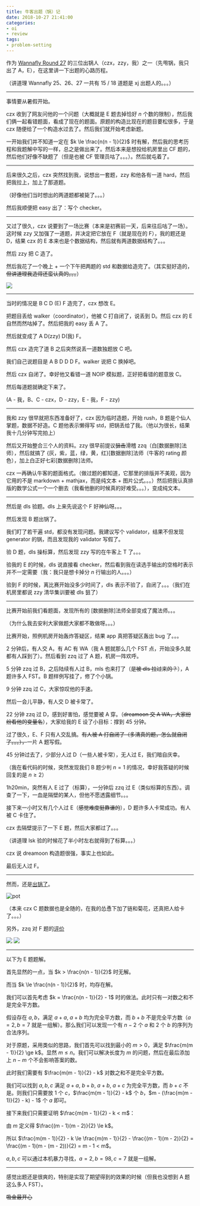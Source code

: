 ```yaml
---
title: 牛客出题（锅）记
date: 2018-10-27 21:41:00
categories:
- oi
- review
tags:
- problem-setting
---
```


作为 [Wannafly Round 27](https://www.nowcoder.com/acm/contest/215) 的三位出锅人（czx，zzy，我）之一（先甩锅，我只出了 A，E），在这里讲一下出题的心路历程。

（讲道理 Wannafly 25、26、27 一共有 15 / 18 道题是 xj 出题人的。。。）

<!--- more --->

---

事情要从暑假开始。

czx 收到了网友问他的一个问题（大概就是 E 题去掉恰好 $n$ 个数的限制），然后我们俩一起看错题面，看成了现在的题面。原题的构造比现在的题目要松很多，于是 czx 随便给了一个构造水过去了。然后我们就开始考虑新题。

一开始我们并不知道一定在 $k \le \frac{n(n - 1)}{2}$ 时有解，然后我的思考历程和我题解中写的一样，总之是做出来了。然后本来是想投给机房里出 CF 题的，然后他们好像不缺题了（但是也被 CF 管理员咕了。。。）。然后就屯着了。

---

后来很久之后，czx 突然找到我，说想出一套题，zzy 和他各有一道 hard，然后把我拉上，加上了那道题。

（好像他们当时想出的两道题都被毙了。。。）

然后我顺便把 easy 出了：写个 checker。

---

又过了很久，czx 说要到了一场比赛（本来是初赛前一天，后来往后咕了一场）。这时候 zzy 又加强了一道题，并决定把它放在 F（就是现在的 F），我的题还是 D，结果 czx 的 E 本来也是个数据结构，然后就有两道数据结构了。。。

然后 zzy 把 C 造了。

然后我花了一个晚上 + 一个下午把两题的 std 和数据给造完了。（其实挺好造的，~~但讲道理我造得还蛮认真的。。。~~）

![](/images/nowcoder27-1.png)

---

当时的情况是 B C D (E) F 造完了，czx 想改 E。

把题目丢给 walker（coordinator），他被 C 打自闭了，说丢到 D。然后 czx 的 E 自然而然咕掉了。然后把我的 easy 丢 A 了。

然后就变成了 A D(zzy) D(我) F。

然后 czx 造完了道 B 之后突然说丢一道数独题放 C 吧。

我们自己说题目是 A B D D D F。walker 说把 C 换掉吧。

然后 czx 自闭了。幸好他又看错一道 NOIP 模拟题，正好把看错的题意放 C。

然后每道题就确定下来了。

(A - 我，B、C - czx，D - zzy，E - 我，F - zzy)

---

我和 zzy 很早就把东西准备好了，czx 因为临时造题，开始 rush，B 题是个仙人掌题，数据不好造。C 题他表示懒得写 std，把锅丢给了我。（他以为很长，结果我十几分钟写完拍上）

然后又开始整合三个人的资料。zzy 很早前提议~~狙击~~滑稽 zzq（白[数据删除]法师），然后就搞了 {灰，紫，蓝，绿，黄，红}[数据删除]法师（牛客的 rating 颜色），加上白正好七彩[数据删除]法师。

czx 一再确认牛客的题面格式。（做过题的都知道，它那里的排版并不美观，因为它用的不是 markdown + mathjax，而是纯文本 + 图片公式。。。）然后把我认真排版的数学公式一个一个删去（我看他删的时候真的好难受。。。），变成纯文本。

---

然后是 dls 验题。dls 上来先说这个 F 好神仙呀。。。

然后发现 B 题出锅了。

我们盯了若干遍 std，都没有发现问题。我建议写个 validator，结果不但发现 generator 的锅，而且发现我的 validator 写假了。

验 D 题，dls 操标算，然后发现 zzy 写的在牛客上 T 了。。。

验我的 E 的时候，dls 说直接看 checker，然后看到我在读选手输出的空格时表示并不一定需要（我：我只是想卡掉分 $n$ 行输出的人。。。）

验到 F 的时候，离比赛开始没多少时间了，dls 表示不验了，自闭了。。。（我们在机房里都说 zzy 清华集训要被 dls 狙了）

---

比赛开始前我们看题面，发现所有的 [数据删除]法师全部变成了魔法师。。。

（为什么我去安利大家做题大家都不敢做呀。。。）

比赛开始，照例机房开始轰炸答疑区，结果 app 真把答疑区轰出 bug 了。。。

2 分钟后，有人交 A，有 AC 有 WA（我 A 题就那么几个 FST 点，开始没多久就都有人踩到了）。然后看到 zzq 过了 A 题，机房一阵欢呼。

5 分钟 zzq 过 B，之后陆续有人过 B，mls 也来打了（~~是被 dls 拉过来的？~~），A 题许多人 FST。B 题样例写挂了，修了个小锅。

9 分钟 zzq 过 C，大家惊叹他的手速。

然后一会儿平静，有人交 D 被卡常了。

22 分钟 zzq 过 D，感到好害怕，感觉要被 A 穿。（~~dreamoon 交 A WA，大家纷纷看他的变量名~~），大家给我的 E 设了小目标：撑到 45 分钟。

过了很久，E、F 只有人交乱搞。~~有人被 A 打自闭了（多清真的题，怎么就自闭了。。。），~~一片 A 题写假。

45 分钟过去了，少部分人过 D（一些人被卡常），无人过 E，我们暗自庆幸。

（我在看代码的时候，突然发现我们 B 题少判 $n = 1$ 的情况，幸好我答疑的时候回复的是 $n \ge 2$）

1h20min，突然有人 E 过了（标算），一分钟后 zzq 过 E（类似标算的东西）。调查了一下，一血是隔壁的某人，但他不愿透露细节。。。

接下来一小时又有几个人过 E（~~感觉难度挺靠谱的~~），D 题许多人卡常成功。有人被 C 卡住了。

czx 去隔壁提示了一下 E 题，然后大家都过了。。。

（讲道理 lsk 验的时候花了半小时左右就得到了标算。。。）

czx 说 dreamoon 构造题很强，事实上也如此。

最后无人过 F。

---

然而，还是[出锅了]([https://www.nowcoder.com/discuss/136727?type=101&order=0&pos=1&page=0])。

![pot](/images/nowcoder27-2.png)

（本来 czx C 题数据也是全随的，在我的怂恿下加了链和菊花，还真把人给卡了。。。）

另外，zzq 对 F 题的[评价](https://www.nowcoder.com/acm/contest/view-submission?submissionId=36660237)

![](/images/nowcoder27-3.png)
![](/images/nowcoder27-4.png)

---

以下为 E 题题解。

首先显然的一点，当 $k > \frac{n(n - 1)}{2}$ 时无解。

而当 $k \le \frac{n(n - 1)}{2}$ 时，均存在解。

我们可以首先考虑 $k = \frac{n(n - 1)}{2} - 1$ 时的做法。此时只有一对数之和不是完全平方数。

假设存在 $a, b$，满足 $a + a$, $a + b$ 均为完全平方数，而 $b + b$ 不是完全平方数（$a = 2, b = 7$ 就是一组解）。那么我们可以发现一个有 $n - 2$ 个 $a$ 和 $2$ 个 $b$ 的序列为合法序列。

对于原题，采用类似的思路，我们首先可以找到最小的 $m > 0$，满足 $\frac{m(m - 1)}{2} \ge k$。显然 $m \le n$。我们可以解决长度为 $m$ 的问题，然后在最后添加上 $n - m$ 个不会影响答案的数。

此时我们需要有 $\frac{m(m - 1)}{2} - k$ 对数之和不是完全平方数。

我们可以找到 $a, b, c$ 满足 $a + a$, $b + b$, $a + b$, $a + c$ 为完全平方数，而 $b + c$ 不是。则我们只需要放 $1$ 个 $c$，$\frac{m(m - 1)}{2} - k$ 个 $b$，$m - (\frac{m(m - 1)}{2} - k) - 1$ 个 $a$ 即可。

接下来我们只需要证明 $\frac{m(m - 1)}{2} - k < m$：

由 $m$ 定义得 $\frac{(m - 1)(m - 2)}{2} \le k$。

所以 $\frac{m(m - 1)}{2} - k \le \frac{m(m - 1)}{2} - \frac{(m - 1)(m - 2)}{2} = \frac{(m - 1)(m - (m - 2))}{2} = m - 1 < m$。

$a, b, c$ 可以通过本机暴力寻找，$a = 2, b = 98, c = 7$ 就是一组解。

---

感觉出题还是很爽的，特别是实现了期望得到的效果的时候（但我也没想到 A 题这么多人 FST）。

~~吸金最开心~~
